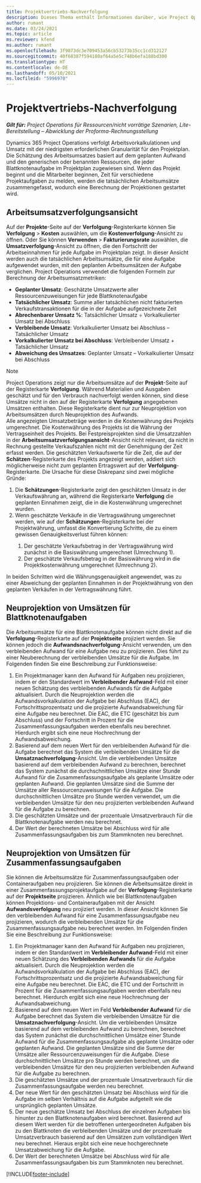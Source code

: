 ```yaml
---
title: Projektvertriebs-Nachverfolgung
description: Dieses Thema enthält Informationen darüber, wie Project Operations den Fortschritt anhand des Arbeitsumsatzes für ein Projekt verfolgt.
author: rumant
ms.date: 03/24/2021
ms.topic: article
ms.reviewer: kfend
ms.author: rumant
ms.openlocfilehash: 3f9873dc3e709453a56cb53273b35cc1cd312127
ms.sourcegitcommit: 40f68387f594180af64a5e5c748b6efa188bd300
ms.translationtype: HT
ms.contentlocale: de-DE
ms.lasthandoff: 05/10/2021
ms.locfileid: "5996970"
---
```

# <a name="project-sales-tracking"></a>Projektvertriebs-Nachverfolgung

_**Gilt für:** Project Operations für Ressourcen/nicht vorrätige Szenarien, Lite-Bereitstellung – Abwicklung der Proforma-Rechnungsstellung_

Dynamics 365 Project Operations verfolgt Arbeitsvorkalkulationen und Umsatz mit der niedrigsten erforderlichen Granularität für den Projektplan. Die Schätzung des Arbeitsumsatzes basiert auf dem geplanten Aufwand und den generischen oder benannten Ressourcen, die jeder Blattknotenaufgabe im Projektplan zugewiesen sind. Wenn das Projekt beginnt und die Mitarbeiter beginnen, Zeit für verschiedene Projektaufgaben zu melden, werden die tatsächlichen Arbeitsumsätze zusammengefasst, wodurch eine Berechnung der Projektionen gestartet wird.

## <a name="labor-revenue-tracking-view"></a>Arbeitsumsatzverfolgungsansicht

Auf der **Projekte**-Seite auf der **Verfolgung**-Registerkarte können Sie **Verfolgung** > **Kosten** auswählen, um die **Kostenverfolgung**-Ansicht zu öffnen. Oder Sie können **Verwenden** > **Fakturierungsrate** auswählen, die **Umsatzverfolgung**-Ansicht zu öffnen, die den Fortschritt der Arbeitseinnahmen für jede Aufgabe im Projektplan zeigt. In dieser Ansicht werden auch die tatsächlichen Arbeitsumsätze, die für eine Aufgabe aufgewendet wurden, mit den geplanten Arbeitsumsätzen der Aufgabe verglichen. Project Operations verwendet die folgenden Formeln zur Berechnung der Arbeitsumsatzmetriken:

- **Geplanter Umsatz**: Geschätzte Umsatzwerte aller Ressourcenzuweisungen für jede Blattknotenaufgabe
- **Tatsächlicher Umsatz**: Summe aller tatsächlichen nicht fakturierten Verkaufstransaktionen für die in der Aufgabe aufgezeichnete Zeit
- **Abrechenbarer Umsatz %**: Tatsächlicher Umsatz ÷ Vorkalkulierter Umsatz bei Abschluss
- **Verbleibende Umsatz**: Vorkalkulierter Umsatz bei Abschluss – Tatsächlicher Umsatz
- **Vorkalkulierter Umsatz bei Abschluss**: Verbleibender Umsatz + Tatsächlicher Umsatz
- **Abweichung des Umsatzes**: Geplanter Umsatz – Vorkalkulierter Umsatz bei Abschluss


> [!NOTE]
> Project Operations zeigt nur die Arbeitsumsätze auf der **Projekt**-Seite auf der Registerkarte **Verfolgung**. Während Materialien und Ausgaben geschätzt und für den Verbrauch nachverfolgt werden können, sind diese Umsätze nicht in den auf der Registerkarte **Verfolgung** angegebenen Umsätzen enthalten. Diese Registerkarte dient nur zur Neuprojektion von Arbeitsumsätzen durch Neuprojektion des Aufwands.  
> Alle angezeigten Umsatzbeträge werden in die Kostenwährung des Projekts umgerechnet. Die Kostenwährung des Projekts ist die Währung der Vertragseinheit des Projekts. Bei Festpreisprojekten sind die Umsatzzahlen in der **Arbeitsumsatzverfolgungsansicht**-Ansicht nicht relevant, da nicht in Rechnung gestellte Verkaufszahlen nicht mit der Genehmigung der Zeit erfasst werden.
> Die geschätzten Verkaufswerte für die Zeit, die auf der **Schätzen**-Registerkarte des Projekts angezeigt werden, addiert sich möglicherweise nicht zum geplanten Ertragswert auf der **Verfolgung**-Registerkarte. Die Ursache für diese Diskrepanz sind zwei mögliche Gründe:
><ol>
   ><li> Die <b>Schätzungen</b>-Registerkarte zeigt den geschätzten Umsatz in der Verkaufswährung an, während die Registerkarte <b>Verfolgung</b> die geplanten Einnahmen zeigt, die in die Kostenwährung umgerechnet wurden. </li>
   ><li> Wenn geschätzte Verkäufe in die Vertragswährung umgerechnet werden, wie auf der <b>Schätzungen</b>-Registerkarte bei der Projektwährung, umfasst die Konvertierung Schritte, die zu einem gewissen Genauigkeitsverlust führen können: </li>
><ol>
><li> Der geschätzte Verkaufsbetrag in der Vertragswährung wird zunächst in die Basiswährung umgerechnet (Umrechnung 1).</li>
><li> Der geschätzte Verkaufsbetrag in der Basiswährung wird in die Projektkostenwährung umgerechnet (Umrechnung 2). </li>
></ol>
></ol>
> In beiden Schritten wird die Währungsgenauigkeit angewendet, was zu einer Abweichung der geplanten Einnahmen in der Projektwährung von den geplanten Verkäufen in der Vertragswährung führt.
   

## <a name="reprojecting-revenues-on-leaf-node-tasks"></a>Neuprojektion von Umsätzen für Blattknotenaufgaben

Die Arbeitsumsätze für eine Blattknotenaufgabe können nicht direkt auf die **Verfolgung**-Registerkarte auf der **Projektseite** projiziert werden. Sie können jedoch die **Aufwandsnachverfolgung**-Ansicht verwenden, um den verbleibenden Aufwand für eine Aufgabe neu zu projizieren. Dies führt zu einer Neuberechnung der verbleibenden Umsätze für die Aufgabe. Im Folgenden finden Sie eine Beschreibung zur Funktionsweise:

1. Ein Projektmanager kann den Aufwand für Aufgaben neu projizieren, indem er den Standardwert im **Verbleibender Aufwand**-Feld mit einer neuen Schätzung des verbleibenden Aufwands für die Aufgabe aktualisiert. Durch die Neuprojektion werden die Aufwandsvorkalkulation der Aufgabe bei Abschluss (EAC), der Fortschrittsprozentsatz und die projizierte Aufwandsabweichung für eine Aufgabe neu berechnet. Die EAC, die ETC (geschätzt bis zum Abschluss) und der Fortschritt in Prozent für die Zusammenfassungsaufgaben werden ebenfalls neu berechnet. Hierdurch ergibt sich eine neue Hochrechnung der Aufwandsabweichung.
2. Basierend auf dem neuen Wert für den verbleibenden Aufwand für die Aufgabe berechnet das System die verbleibenden Umsätze für die **Umsatznachverfolgung**-Ansicht. Um die verbleibenden Umsätze basierend auf dem verbleibenden Aufwand zu berechnen, berechnet das System zunächst die durchschnittlichen Umsätze einer Stunde Aufwand für die Zusammenfassungsaufgabe als geplante Umsätze oder geplanten Aufwand. Die geplanten Umsätze sind die Summe der Umsätze aller Ressourcenzuweisungen für die Aufgabe. Die durchschnittlichen Umsätze pro Stunde werden verwendet, um die verbleibenden Umsätze für den neu projizierten verbleibenden Aufwand für die Aufgabe zu berechnen.
3. Die geschätzten Umsätze und der prozentuale Umsatzverbrauch für die Blattknotenaufgabe werden neu berechnet.
4. Der Wert der berechneten Umsätze bei Abschluss wird für alle Zusammenfassungsaufgaben bis zum Stammknoten neu berechnet.

## <a name="reprojecting-revenues-on-summary-tasks"></a>Neuprojektion von Umsätzen für Zusammenfassungsaufgaben

Sie können die Arbeitsumsätze für Zusammenfassungsaufgaben oder Containeraufgaben neu projizieren. Sie können die Arbeitsumsätze direkt in einer Zusammenfassungsprojektaufgabe auf der **Verfolgung**-Registerkarte auf der **Projektseite** projizieren. Ähnlich wie bei Blattknotenaufgaben können Projektions- und Containeraufgaben mit der Ansicht **Aufwandsverfolgung** neu projiziert werden. In dieser Ansicht können Sie den verbleibenden Aufwand für eine Zusammenfassungsaufgabe neu projizieren, wodurch die verbleibenden Umsätze für die Zusammenfassungsaufgabe neu berechnet werden. Im Folgenden finden Sie eine Beschreibung zur Funktionsweise:

1. Ein Projektmanager kann den Aufwand für Aufgaben neu projizieren, indem er den Standardwert im **Verbleibender Aufwand**-Feld mit einer neuen Schätzung des **Verbleibenden Aufwands** für die Aufgabe aktualisiert. Durch die Neuprojektion werden die Aufwandsvorkalkulation der Aufgabe bei Abschluss (EAC), der Fortschrittsprozentsatz und die projizierte Aufwandsabweichung für eine Aufgabe neu berechnet. Die EAC, die ETC und der Fortschritt in Prozent für die Zusammenfassungsaufgaben werden ebenfalls neu berechnet. Hierdurch ergibt sich eine neue Hochrechnung der Aufwandsabweichung.
2. Basierend auf dem neuen Wert im Feld **Verbleibender Aufwand** für die Aufgabe berechnet das System die verbleibenden Umsätze für die **Umsatznachverfolgung**-Ansicht. Um die verbleibenden Umsätze basierend auf dem verbleibenden Aufwand zu berechnen, berechnet das System zunächst die durchschnittlichen Umsätze einer Stunde Aufwand für die Zusammenfassungsaufgabe als geplante Umsätze oder geplanten Aufwand. Die geplanten Umsätze sind die Summe der Umsätze aller Ressourcenzuweisungen für die Aufgabe. Diese durchschnittlichen Umsätze pro Stunde werden berechnet, um die verbleibenden Umsätze für den neu projizierten verbleibenden Aufwand für die Aufgabe zu berechnen.
3. Die geschätzten Umsätze und der prozentuale Umsatzverbrauch für die Zusammenfassungsaufgabe werden neu berechnet.
4. Der neue Wert für den geschätzten Umsatz bei Abschluss wird für die Aufgabe im selben Verhältnis auf die Aufgabe aufgeteilt wie die ursprünglich geplanten Umsätze.
5. Der neue geschätze Umsatz bei Abschluss der einzelnen Aufgaben bis hinunter zu den Blattknotenaufgaben wird berechnet. Basierend auf diesem Wert werden für die betroffenen untergeordneten Aufgaben bis zu den Blattknoten die verbleibenden Umsätze und der prozentuale Umsatzverbrauch basierend auf den Umsätzen zum vollständigen Wert neu berechnet. Hieraus ergibt sich eine neue hochgerechnete Umsatzabweichung für die Aufgabe. 
6. Der Wert der berechneten Umsätze bei Abschluss wird für alle Zusammenfassungsaufgaben bis zum Stammknoten neu berechnet.


[!INCLUDE[footer-include](../includes/footer-banner.md)]

